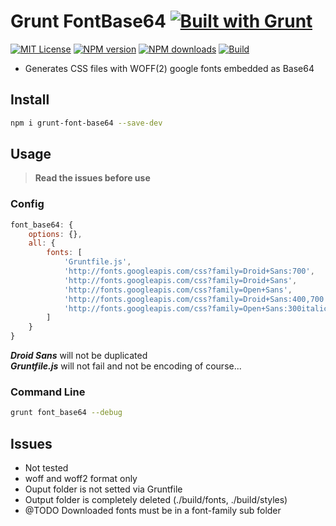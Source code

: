 # Grunt FontBase64 [![Built with Grunt][grunt-img]](http://gruntjs.com/)

[![MIT License][license-img]][license-url] [![NPM version][npm-version-img]][npm-url] [![NPM downloads][npm-downloads-img]][npm-url] [![Build][travis-img]][travis-url]

* Generates CSS files with WOFF(2) google fonts embedded as Base64

## Install

```bash
npm i grunt-font-base64 --save-dev
```

## Usage

> **Read the issues before use**

### Config
```javascript
font_base64: {
    options: {},
    all: {
        fonts: [
            'Gruntfile.js',
            'http://fonts.googleapis.com/css?family=Droid+Sans:700',
            'http://fonts.googleapis.com/css?family=Droid+Sans',
            'http://fonts.googleapis.com/css?family=Open+Sans',
            'http://fonts.googleapis.com/css?family=Droid+Sans:400,700',
            'http://fonts.googleapis.com/css?family=Open+Sans:300italic,400italic,600italic,700italic,800italic,400,300,600,700,800'
        ]
    }
}
```
***Droid Sans*** will not be duplicated<br/>
***Gruntfile.js*** will not fail and not be encoding of course...<br/>

### Command Line
```bash
grunt font_base64 --debug
```

## Issues

- Not tested
- woff and woff2 format only
- Ouput folder is not setted via Gruntfile
- Output folder is completely deleted (./build/fonts, ./build/styles)
- @TODO Downloaded fonts must be in a font-family sub folder

[grunt-img]: https://cdn.gruntjs.com/builtwith.png
[license-img]: http://img.shields.io/badge/license-MIT-blue.svg?style=flat-square
[license-url]: LICENSE-MIT

[npm-url]: https://npmjs.org/package/grunt-font-base64
[npm-version-img]: http://img.shields.io/npm/v/grunt-font-base64.svg?style=flat-square
[npm-downloads-img]: http://img.shields.io/npm/dm/grunt-font-base64.svg?style=flat-square

[coverall-url]: https://coveralls.io/r/sixertoy/grunt-font-base64
[coverall-img]: https://img.shields.io/coveralls/sixertoy/grunt-font-base64.svg?style=flat-square

[travis-url]: https://travis-ci.org/sixertoy/grunt-font-base64
[travis-img]: http://img.shields.io/travis/sixertoy/grunt-font-base64.svg?style=flat-square
